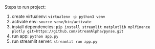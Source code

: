 Steps to run project:

1. create virtualenv: `virtualenv -p python3 venv`
2. activate env: `source venv/bin/activate`
3. install dependencies: `pip install streamlit matplotlib mplfinance plotly git+https://github.com/StreamAlpha/pynse.git`
4. run app: `python app.py`
5. run streamlit server: `streamlit run app.py`
